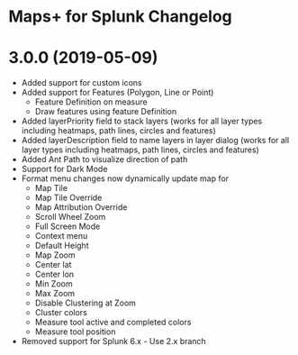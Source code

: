 Maps+ for Splunk Changelog
==========================

# 3.0.0 (2019-05-09)
* Added support for custom icons
* Added support for Features (Polygon, Line or Point)
    - Feature Definition on measure
    - Draw features using feature Definition
* Added layerPriority field to stack layers (works for all layer types including heatmaps, path lines, circles and features)
* Added layerDescription field to name layers in layer dialog (works for all layer types including heatmaps, path lines, circles and features)
* Added Ant Path to visualize direction of path
* Support for Dark Mode
* Format menu changes now dynamically update map for 
    - Map Tile
    - Map Tile Override
    - Map Attribution Override
    - Scroll Wheel Zoom
    - Full Screen Mode
    - Context menu
    - Default Height
    - Map Zoom
    - Center lat
    - Center lon
    - Min Zoom
    - Max Zoom
    - Disable Clustering at Zoom
    - Cluster colors
    - Measure tool active and completed colors
    - Measure tool position
* Removed support for Splunk 6.x - Use 2.x branch